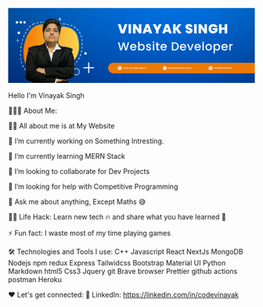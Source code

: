<img src="https://github.com/CodeVinayak/CodeVinayak/blob/6bf20b9f9c4dd757638f89bd4b3fff3d01188810/banner.png"/> 

Hello I'm Vinayak Singh

👨🏻‍💻 About Me:

🙋‍♂️ All about me is at My Website

🔭 I’m currently working on Something Intresting.

🌱 I’m currently learning MERN Stack

👯 I’m looking to collaborate for Dev Projects

🤔 I’m looking for help with Competitive Programming

💬 Ask me about anything, Except Maths 😅

👨‍💻 Life Hack: Learn new tech 🔥 and share what you have learned 🎉

⚡ Fun fact: I waste most of my time playing games

🛠️ Technologies and Tools I use:
C++ Javascript React NextJs MongoDB Nodejs npm redux Express Tailwidcss Bootstrap Material UI Python Markdown html5 Css3 Jquery git Brave browser Prettier github actions postman Heroku

❤️ Let's get connected:
    :briefcase: LinkedIn: https://linkedin.com/in/codevinayak <br>
                

